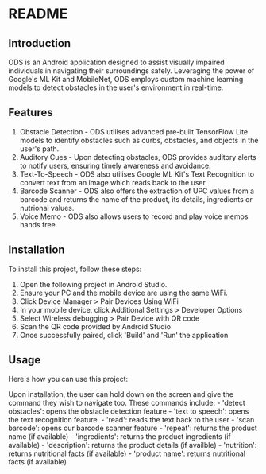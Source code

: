 # README

## Introduction

ODS is an Android application designed to assist visually impaired individuals in navigating their surroundings safely. Leveraging the power of Google's ML Kit and MobileNet, ODS employs custom machine learning models to detect obstacles in the user's environment in real-time.

## Features
1. Obstacle Detection - ODS utilises advanced pre-built TensorFlow Lite models to identify obstacles such as curbs, obstacles, and objects in the user's path.
2. Auditory Cues -  Upon detecting obstacles, ODS provides auditory alerts to notify users, ensuring timely awareness and avoidance.
3. Text-To-Speech - ODS also utilises Google ML Kit's Text Recognition to convert text from an image which reads back to the user
4. Barcode Scanner - ODS also offers the extraction of UPC values from a barcode and returns the name of the product, its details, ingredients or nutrional     values.
5. Voice Memo - ODS also allows users to record and play voice memos hands free.

## Installation

To install this project, follow these steps:

1. Open the following project in Android Studio.
2. Ensure your PC and the mobile device are using the same WiFi.
3. Click Device Manager > Pair Devices Using WiFi
4. In your mobile device, click Additional Settings > Developer Options
5. Select Wireless debugging > Pair Device with QR code
6. Scan the QR code provided by Android Studio
7. Once successfully paired, click 'Build' and 'Run' the application

## Usage

Here's how you can use this project:

Upon installation, the user can hold down on the screen and give the command they wish to navigate too. 
These commands include:
    - 'detect obstacles': opens the obstacle detection feature
    - 'text to speech': opens the text recognition feature.
        - 'read': reads the text back to the user
    - 'scan barcode': opens our barcode scanner feature
    - 'repeat': returns the product name (if available)
    - 'ingredients': returns the product ingredients (if available)
    - 'description': returns the product details (if availble)
    - 'nutrition': returns nutritional facts (if available)
    - 'product name': returns nutritional facts (if available) 


